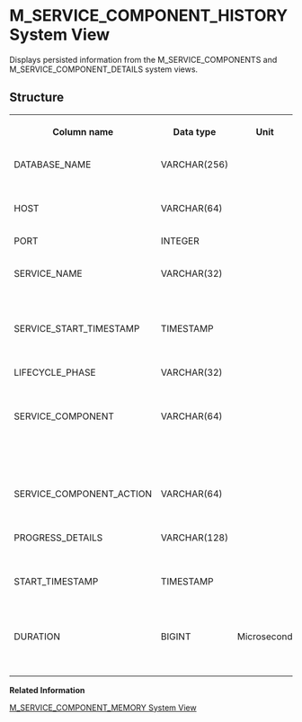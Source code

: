 <!-- loio0063c25969ff445b8d3f192038ff247a -->

# M\_SERVICE\_COMPONENT\_HISTORY System View

Displays persisted information from the M\_SERVICE\_COMPONENTS and M\_SERVICE\_COMPONENT\_DETAILS system views.



<a name="loio0063c25969ff445b8d3f192038ff247a__section_svw_hs5_ymb"/>

## Structure


<table>
<tr>
<th valign="top">

Column name



</th>
<th valign="top">

Data type



</th>
<th valign="top">

Unit



</th>
<th valign="top">

Description



</th>
</tr>
<tr>
<td valign="top">

DATABASE\_NAME



</td>
<td valign="top">

VARCHAR\(256\)



</td>
<td valign="top">



</td>
<td valign="top">

Displays the database name.



</td>
</tr>
<tr>
<td valign="top">

HOST



</td>
<td valign="top">

VARCHAR\(64\)



</td>
<td valign="top">



</td>
<td valign="top">

Displays the host name.



</td>
</tr>
<tr>
<td valign="top">

PORT



</td>
<td valign="top">

INTEGER



</td>
<td valign="top">



</td>
<td valign="top">

Displays the internal port.



</td>
</tr>
<tr>
<td valign="top">

SERVICE\_NAME



</td>
<td valign="top">

VARCHAR\(32\)



</td>
<td valign="top">



</td>
<td valign="top">

Displays the service name. See M\_SERVICE\_TYPES for all known service names.



</td>
</tr>
<tr>
<td valign="top">

SERVICE\_START\_TIMESTAMP



</td>
<td valign="top">

TIMESTAMP



</td>
<td valign="top">



</td>
<td valign="top">

Displays the timestamp of the start of the service.



</td>
</tr>
<tr>
<td valign="top">

LIFECYCLE\_PHASE



</td>
<td valign="top">

VARCHAR\(32\)



</td>
<td valign="top">



</td>
<td valign="top">

Displays the lifecycle phase of the component.



</td>
</tr>
<tr>
<td valign="top">

SERVICE\_COMPONENT



</td>
<td valign="top">

VARCHAR\(64\)



</td>
<td valign="top">



</td>
<td valign="top">

Displays the component name. See M\_SERVICE\_COMPONENTS for all known component names.



</td>
</tr>
<tr>
<td valign="top">

SERVICE\_COMPONENT\_ACTION



</td>
<td valign="top">

VARCHAR\(64\)



</td>
<td valign="top">



</td>
<td valign="top">

Displays the name of the component action.



</td>
</tr>
<tr>
<td valign="top">

PROGRESS\_DETAILS



</td>
<td valign="top">

VARCHAR\(128\)



</td>
<td valign="top">



</td>
<td valign="top">

Displays the status details and progress information.



</td>
</tr>
<tr>
<td valign="top">

START\_TIMESTAMP



</td>
<td valign="top">

TIMESTAMP



</td>
<td valign="top">



</td>
<td valign="top">

Displays the timestamp of the start of the component action or lifecycle phase.



</td>
</tr>
<tr>
<td valign="top">

DURATION



</td>
<td valign="top">

BIGINT



</td>
<td valign="top">

Microsecond



</td>
<td valign="top">

Displays the duration of the component action or lifecycle phase.



</td>
</tr>
</table>

**Related Information**  


[M\_SERVICE\_COMPONENT\_MEMORY System View](m-service-component-memory-system-view-20bed4f.md "Provides service-specific memory usage by logical component.")


